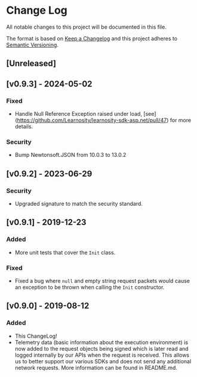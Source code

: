 # Change Log

All notable changes to this project will be documented in this file.

The format is based on [Keep a Changelog](http://keepachangelog.com/en/1.0.0/)
and this project adheres to [Semantic Versioning](http://semver.org/spec/v2.0.0.html).

## [Unreleased]

## [v0.9.3] - 2024-05-02

### Fixed

- Handle Null Reference Exception raised under load, [see] (https://github.com/Learnosity/learnosity-sdk-asp.net/pull/47) for more details.

### Security

- Bump Newtonsoft.JSON from 10.0.3 to 13.0.2

## [v0.9.2] - 2023-06-29
### Security
- Upgraded signature to match the security standard.

## [v0.9.1] - 2019-12-23
### Added

- More unit tests that cover the `Init` class.

### Fixed

- Fixed a bug where `null` and empty string request packets would cause an exception to be thrown when calling the `Init` constructor.

## [v0.9.0] - 2019-08-12
### Added

- This ChangeLog!
- Telemetry data (basic information about the execution environment) is now added to the request objects being signed which is later read and logged internally by our APIs when the request is received. This allows us to better support our various SDKs and does not send any additional network requests. More information can be found in README.md.
